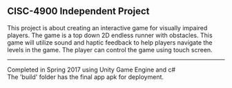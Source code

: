 ## CISC-4900 Independent Project

<p>This project is about creating an interactive game for visually impaired players. The game is a top down 2D endless runner with obstacles. This game will utilize sound and haptic feedback to help players navigate the levels in the game. The player can control the game using touch screen.</p>

<hr>

Completed in Spring 2017 using Unity Game Engine and c# <br>
The 'build' folder has the final app apk for deployment.
